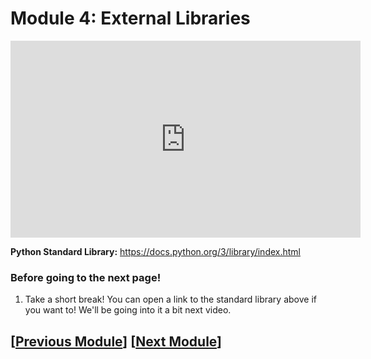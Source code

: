 # Module 4: External Libraries 

<iframe width="560" height="315" src="https://www.youtube.com/embed/e8B8FPjhJL0?si=qKaEUHW-_8iQL3Oi" title="YouTube video player" frameborder="0" allow="accelerometer; autoplay; clipboard-write; encrypted-media; gyroscope; picture-in-picture; web-share" referrerpolicy="strict-origin-when-cross-origin" allowfullscreen></iframe>

**Python Standard Library:** https://docs.python.org/3/library/index.html
### Before going to the next page!

1. Take a short break! You can open a link to the standard library above if you want to! We'll be going into it a bit next video.

## \[[Previous Module](./module3.md)\] \[[Next Module](./module5.md)\]
